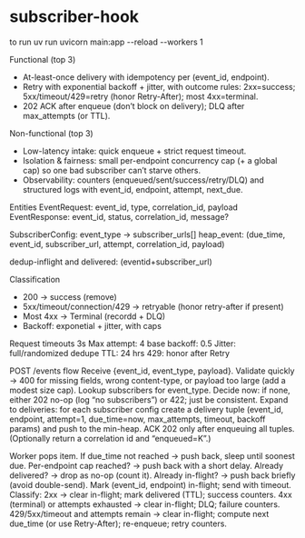 # subscriber-hook
to run
uv run uvicorn main:app --reload --workers 1

Functional (top 3)
- At-least-once delivery with idempotency per (event_id, endpoint).
- Retry with exponential backoff + jitter, with outcome rules: 2xx=success; 5xx/timeout/429=retry (honor Retry-After); most 4xx=terminal.
- 202 ACK after enqueue (don’t block on delivery); DLQ after max_attempts (or TTL).

Non-functional (top 3)
- Low-latency intake: quick enqueue + strict request timeout.
- Isolation & fairness: small per-endpoint concurrency cap (+ a global cap) so one bad subscriber can’t starve others.
- Observability: counters (enqueued/sent/success/retry/DLQ) and structured logs with event_id, endpoint, attempt, next_due.


Entities
EventRequest: event_id, type, correlation_id, payload
EventResponse: event_id, status, correlation_id, message?

SubscriberConfig: event_type -> subscriber_urls[]
heap_event: (due_time, event_id, subscriber_url, attempt, correlation_id, payload)

dedup-inflight and delivered: (eventid+subscriber_url)




Classification
- 200 -> success (remove)
- 5xx/timeout/connection/429 -> retryable (honor retry-after if present)
- Most 4xx -> Terminal (recordd + DLQ)
- Backoff: exponetial + jitter, with caps 

Request timeouts 3s
Max attempt: 4
base backoff: 0.5
Jitter: full/randomized
dedupe TTL: 24 hrs
429: honor after Retry


POST /events flow 
Receive {event_id, event_type, payload}.
Validate quickly → 400 for missing fields, wrong content-type, or payload too large (add a modest size cap).
Lookup subscribers for event_type. Decide now: if none, either 202 no-op (log “no subscribers”) or 422; just be consistent.
Expand to deliveries: for each subscriber config create a delivery tuple (event_id, endpoint, attempt=1, due_time=now, max_attempts, timeout, backoff params) and push to the min-heap.
ACK 202 only after enqueuing all tuples. (Optionally return a correlation id and “enqueued=K”.)



Worker pops item.
If due_time not reached → push back, sleep until soonest due.
Per-endpoint cap reached? → push back with a short delay.
Already delivered? → drop as no-op (count it).
Already in-flight? → push back briefly (avoid double-send).
Mark (event_id, endpoint) in-flight; send with timeout.
Classify:
2xx → clear in-flight; mark delivered (TTL); success counters.
4xx (terminal) or attempts exhausted → clear in-flight; DLQ; failure counters.
429/5xx/timeout and attempts remain → clear in-flight; compute next due_time (or use Retry-After); re-enqueue; retry counters.




